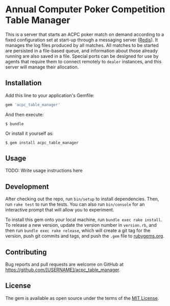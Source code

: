 # Annual Computer Poker Competition Table Manager

This is a server that starts an ACPC poker match on demand according to a fixed
configuration set at start-up through a messaging server
([Redis](https://redis.io/)). It manages the log files produced by all matches.
All matches to be started are persisted in a file-based queue, and information
about those already running are also saved in a file. Special ports can be
designed for use by agents that require them to connect remotely to
`dealer` instances, and this server will manage their allocation.


## Installation

Add this line to your application's Gemfile:

```ruby
gem 'acpc_table_manager'
```

And then execute:

    $ bundle

Or install it yourself as:

    $ gem install acpc_table_manager

## Usage

TODO: Write usage instructions here

## Development

After checking out the repo, run `bin/setup` to install dependencies. Then, run `rake test` to run the tests. You can also run `bin/console` for an interactive prompt that will allow you to experiment.

To install this gem onto your local machine, run `bundle exec rake install`. To release a new version, update the version number in `version.rb`, and then run `bundle exec rake release`, which will create a git tag for the version, push git commits and tags, and push the `.gem` file to [rubygems.org](https://rubygems.org).

## Contributing

Bug reports and pull requests are welcome on GitHub at https://github.com/[USERNAME]/acpc_table_manager.


## License

The gem is available as open source under the terms of the [MIT License](http://opensource.org/licenses/MIT).
